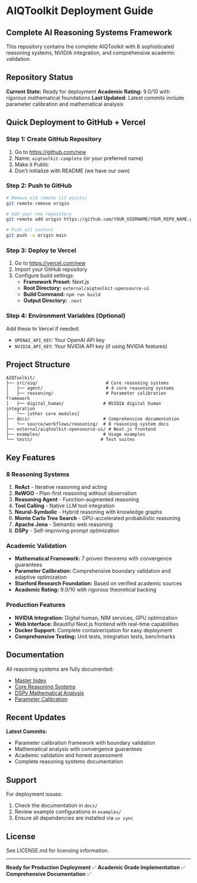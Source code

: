 # AIQToolkit Deployment Guide

## Complete AI Reasoning Systems Framework

This repository contains the complete AIQToolkit with 8 sophisticated reasoning systems, NVIDIA integration, and comprehensive academic validation.

## Repository Status

**Current State:** Ready for deployment
**Academic Rating:** 9.0/10 with rigorous mathematical foundations
**Last Updated:** Latest commits include parameter calibration and mathematical analysis

## Quick Deployment to GitHub + Vercel

### Step 1: Create GitHub Repository
1. Go to https://github.com/new
2. Name: `aiqtoolkit-complete` (or your preferred name)
3. Make it Public
4. Don't initialize with README (we have our own)

### Step 2: Push to GitHub
```bash
# Remove old remote (if exists)
git remote remove origin

# Add your new repository
git remote add origin https://github.com/YOUR_USERNAME/YOUR_REPO_NAME.git

# Push all content
git push -u origin main
```

### Step 3: Deploy to Vercel
1. Go to https://vercel.com/new
2. Import your GitHub repository
3. Configure build settings:
   - **Framework Preset:** Next.js
   - **Root Directory:** `external/aiqtoolkit-opensource-ui`
   - **Build Command:** `npm run build`
   - **Output Directory:** `.next`

### Step 4: Environment Variables (Optional)
Add these to Vercel if needed:
- `OPENAI_API_KEY`: Your OpenAI API key
- `NVIDIA_API_KEY`: Your NVIDIA API key (if using NVIDIA features)

## Project Structure

```
AIQToolkit/
├── src/aiq/                          # Core reasoning systems
│   ├── agent/                        # 4 core reasoning systems
│   ├── reasoning/                    # Parameter calibration framework
│   ├── digital_human/               # NVIDIA digital human integration
│   └── [other core modules]
├── docs/                            # Comprehensive documentation
│   └── source/workflows/reasoning/  # 8 reasoning system docs
├── external/aiqtoolkit-opensource-ui/ # Next.js frontend
├── examples/                        # Usage examples
└── tests/                          # Test suites
```

## Key Features

### 8 Reasoning Systems
1. **ReAct** - Iterative reasoning and acting
2. **ReWOO** - Plan-first reasoning without observation
3. **Reasoning Agent** - Function-augmented reasoning
4. **Tool Calling** - Native LLM tool integration
5. **Neural-Symbolic** - Hybrid reasoning with knowledge graphs
6. **Monte Carlo Tree Search** - GPU-accelerated probabilistic reasoning
7. **Apache Jena** - Semantic web reasoning
8. **DSPy** - Self-improving prompt optimization

### Academic Validation
- **Mathematical Framework:** 7 proven theorems with convergence guarantees
- **Parameter Calibration:** Comprehensive boundary validation and adaptive optimization
- **Stanford Research Foundation:** Based on verified academic sources
- **Academic Rating:** 9.0/10 with rigorous theoretical backing

### Production Features
- **NVIDIA Integration:** Digital human, NIM services, GPU optimization
- **Web Interface:** Beautiful Next.js frontend with real-time capabilities
- **Docker Support:** Complete containerization for easy deployment
- **Comprehensive Testing:** Unit tests, integration tests, benchmarks

## Documentation

All reasoning systems are fully documented:
- [Master Index](docs/source/workflows/reasoning/index.md)
- [Core Reasoning Systems](docs/source/workflows/reasoning/core-reasoning.md)
- [DSPy Mathematical Analysis](docs/source/workflows/reasoning/dspy-mathematical-analysis.md)
- [Parameter Calibration](src/aiq/reasoning/dspy_parameter_calibration.py)

## Recent Updates

**Latest Commits:**
- Parameter calibration framework with boundary validation
- Mathematical analysis with convergence guarantees
- Academic validation and honest assessment
- Complete reasoning systems documentation

## Support

For deployment issues:
1. Check the documentation in `docs/`
2. Review example configurations in `examples/`
3. Ensure all dependencies are installed via `uv sync`

## License

See LICENSE.md for licensing information.

---

**Ready for Production Deployment** ✅
**Academic Grade Implementation** ✅
**Comprehensive Documentation** ✅